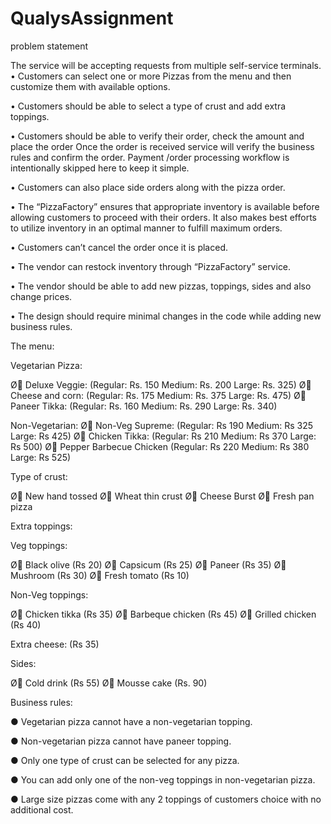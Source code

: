 # QualysAssignment
problem statement 

The service will be accepting requests from multiple self-­service terminals.
• Customers can select one or more Pizzas from the menu and then customize them with
available options.

• Customers should be able to select a type of crust and add extra toppings.

• Customers should be able to verify their order, check the amount and place the order Once
the order is received service will verify the business rules and confirm the order. Payment
/order processing workflow is intentionally skipped here to keep it simple.

• Customers can also place side orders along with the pizza order.

• The “PizzaFactory” ensures that appropriate inventory is available before allowing
customers to proceed with their orders. It also makes best efforts to utilize inventory in an
optimal manner to fulfill maximum orders.

• Customers can’t cancel the order once it is placed.

• The vendor can restock inventory through “PizzaFactory” service.

• The vendor should be able to add new pizzas, toppings, sides and also change prices.

• The design should require minimal changes in the code while adding new business rules.



The menu:

Vegetarian Pizza:

Ø Deluxe Veggie: (Regular: Rs. 150 Medium: Rs. 200 Large: Rs. 325)
Ø Cheese and corn: (Regular: Rs. 175 Medium: Rs. 375 Large: Rs. 475)
Ø Paneer Tikka: (Regular: Rs. 160 Medium: Rs. 290 Large: Rs. 340)

Non-­Vegetarian:
Ø Non-­Veg Supreme: (Regular: Rs 190 Medium: Rs 325 Large: Rs 425)
Ø Chicken Tikka: (Regular: Rs 210 Medium: Rs 370 Large: Rs 500)
Ø Pepper Barbecue Chicken (Regular: Rs 220 Medium: Rs 380 Large: Rs 525)

Type of crust:

Ø New hand tossed
Ø Wheat thin crust
Ø Cheese Burst
Ø Fresh pan pizza

Extra toppings:

Veg toppings:

Ø Black olive (Rs 20)
Ø Capsicum (Rs 25)
Ø Paneer (Rs 35)
Ø Mushroom (Rs 30)
Ø Fresh tomato (Rs 10)

Non-­Veg toppings:

Ø Chicken tikka (Rs 35)
Ø Barbeque chicken (Rs 45)
Ø Grilled chicken (Rs 40)

Extra cheese: (Rs 35)

Sides:

Ø Cold drink (Rs 55)
Ø Mousse cake (Rs. 90)

Business rules:

● Vegetarian pizza cannot have a non-­vegetarian topping.

● Non-­vegetarian pizza cannot have paneer topping.

● Only one type of crust can be selected for any pizza.

● You can add only one of the non-­veg toppings in non-­vegetarian pizza.

● Large size pizzas come with any 2 toppings of customers choice with no additional cost.
